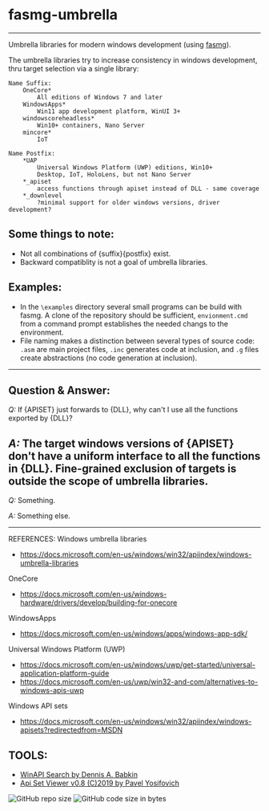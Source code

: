# fasmg-umbrella

---

Umbrella libraries for modern windows development (using [fasmg](https://github.com/tgrysztar/fasmg)).


The umbrella libraries try to increase consistency in windows development, thru target selection via a single library:

	Name Suffix:
		OneCore*
			All editions of Windows 7 and later
		WindowsApps*
			Win11 app development platform, WinUI 3+
		windowscoreheadless*
			Win10+ containers, Nano Server
		mincore*
			IoT

	Name Postfix:
		*UAP
			Universal Windows Platform (UWP) editions, Win10+
			Desktop, IoT, HoloLens, but not Nano Server
		*_apiset
			access functions through apiset instead of DLL - same coverage
		*_downlevel
			?minimal support for older windows versions, driver development?


Some things to note:
---
- Not all combinations of {suffix}{postfix} exist.
- Backward compatiblity is not a goal of umbrella libraries.


Examples:
---
- In the `\examples` directory several small programs can be build with fasmg. A clone of the repository should be sufficient, `envionment.cmd` from a command prompt establishes the needed changs to the environment.
- File naming makes a distinction between several types of source code: `.asm` are main project files, `.inc` generates code at inclusion, and `.g` files create abstractions (no code generation at inclusion).

---

Question & Answer:
---
*Q:* If {APISET} just forwards to {DLL}, why can't I use all the functions exported by {DLL}?

*A:* The target windows versions of {APISET} don't have a uniform interface to all the functions in {DLL}. Fine-grained exclusion of targets is outside the scope of umbrella libraries.
---
*Q:* Something.

*A:* Something else.

---

REFERENCES:
Windows umbrella libraries
- <https://docs.microsoft.com/en-us/windows/win32/apiindex/windows-umbrella-libraries>

OneCore
- <https://docs.microsoft.com/en-us/windows-hardware/drivers/develop/building-for-onecore>

WindowsApps
- <https://docs.microsoft.com/en-us/windows/apps/windows-app-sdk/>

Universal Windows Platform (UWP)
- <https://docs.microsoft.com/en-us/windows/uwp/get-started/universal-application-platform-guide>
- <https://docs.microsoft.com/en-us/uwp/win32-and-com/alternatives-to-windows-apis-uwp>

Windows API sets
- <https://docs.microsoft.com/en-us/windows/win32/apiindex/windows-apisets?redirectedfrom=MSDN>

TOOLS:
---
- [WinAPI Search by Dennis A. Babkin](https://dennisbabkin.com/winapisearch/)
- [Api Set Viewer v0.8 (C)2019 by Pavel Yosifovich](https://github.com/zodiacon/ApiSetView)

![GitHub repo size][1] ![GitHub code size in bytes][2]

[1]: https://img.shields.io/github/languages/code-size/bitRAKE/fasmg-umbrella?style=for-the-badge
[2]: https://img.shields.io/github/repo-size/bitRAKE/fasmg-umbrella?style=for-the-badge
